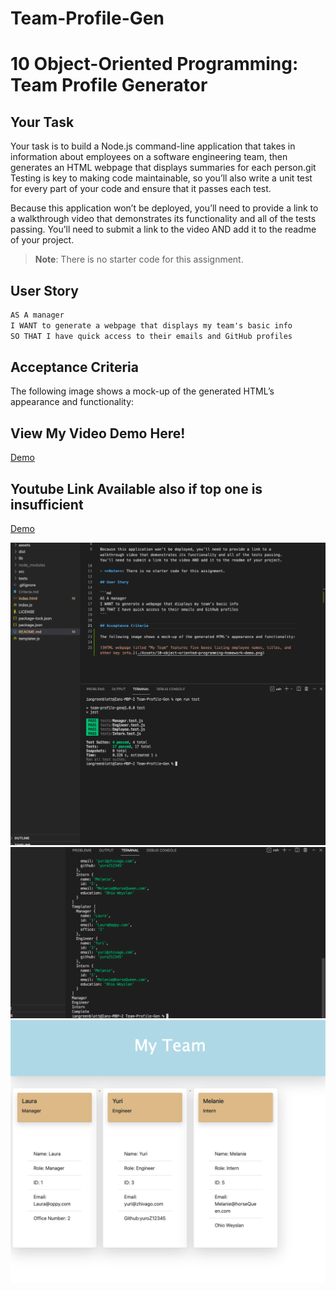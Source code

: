 # Team-Profile-Gen

# 10 Object-Oriented Programming: Team Profile Generator

## Your Task

Your task is to build a Node.js command-line application that takes in information about employees on a software engineering team, then generates an HTML webpage that displays summaries for each person.git Testing is key to making code maintainable, so you’ll also write a unit test for every part of your code and ensure that it passes each test.

Because this application won’t be deployed, you’ll need to provide a link to a walkthrough video that demonstrates its functionality and all of the tests passing. You’ll need to submit a link to the video AND add it to the readme of your project.

> **Note**: There is no starter code for this assignment.

## User Story

```md
AS A manager
I WANT to generate a webpage that displays my team's basic info
SO THAT I have quick access to their emails and GitHub profiles
```

## Acceptance Criteria

The following image shows a mock-up of the generated HTML’s appearance and functionality:




## View My Video Demo Here!

[Demo](https://watch.screencastify.com/v/uLeexf8haxbjIQ869PbP)

## Youtube Link Available also if top one is insufficient

[Demo](https://youtu.be/b9s8g3PJ8do)

![Demo Image](src/ooptpg.png)
![Demo Image](src/ooptpg2.png)
![Demo Image](src/ooptpg3.png)